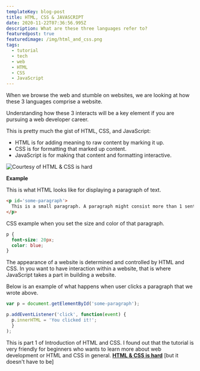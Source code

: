 ```yaml
---
templateKey: blog-post
title: HTML, CSS & JAVASCRIPT
date: 2020-11-22T07:36:56.995Z
description: What are these three languages refer to?
featuredpost: true
featuredimage: /img/html_and_css.png
tags:
  - tutorial
  - tech
  - web
  - HTML
  - CSS
  - JavaScript
---
```

When we browse the web and stumble on websites, we are looking at how these 3 languages comprise a website. 

Understanding how these 3 interacts will be a key element if you are pursuing a web developer career. 

This is pretty much the gist of HTML, CSS, and JavaScript:

* HTML is for adding meaning to raw content by marking it up.
* CSS is for formatting that marked up content.
* JavaScript is for making that content and formatting interactive.

![Courtesy of HTML & CSS is hard](/img/html_css_and_javascript.png "Courtesy of HTML & CSS is hard")

**Example**

This is what HTML looks like for displaying a paragraph of text.

```html
<p id='some-paragraph'>
  This is a small paragraph. A paragraph might consist more than 1 sentence. That is why I am writing this example.
</p>
```

CSS example when you set the size and color of that paragraph.

```css
p {
  font-size: 20px;
  color: blue;
}
```

The appearance of a website is determined and controlled by HTML and CSS. In you want to have interaction within a website, that is where JavaScript takes a part in building a website.

Below is an example of what happens when user clicks a paragraph that we wrote above.

```javascript
var p = document.getElementById('some-paragraph');

p.addEventListener('click', function(event) {
  p.innerHTML = 'You clicked it!';
  }
);
```

This is part 1 of Introduction of HTML and CSS. I found out that the tutorial is very friendly for beginners who wants to learn more about web development or HTML and CSS in general. **[HTML & CSS is hard](https://www.internetingishard.com/html-and-css/)** \[but it doesn't have to be]